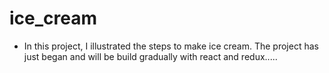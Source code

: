 # ice_cream

- In this project, I illustrated the steps to make ice cream. The project has just began and will be build gradually with react and redux.....
